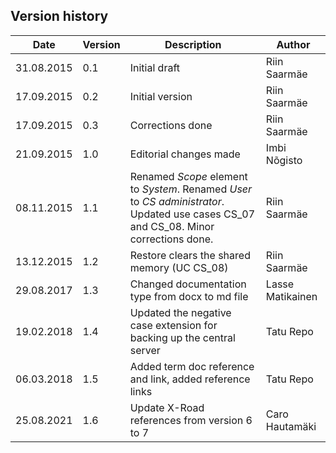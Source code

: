 ## Version history

Date       | Version | Description                                                     | Author
---------- | ------- | --------------------------------------------------------------- | --------------------
31.08.2015 |  0.1    |   Initial draft                                                                                                                           |   Riin Saarmäe
17.09.2015 |  0.2    |   Initial version                                                                                                                         |   Riin Saarmäe
17.09.2015 |  0.3    |   Corrections done                                                                                                                        |   Riin Saarmäe
21.09.2015 |  1.0    |   Editorial changes made                                                                                                                  |   Imbi Nõgisto
08.11.2015 |  1.1    |   Renamed *Scope* element to *System*. Renamed *User* to *CS administrator*. Updated use cases CS\_07 and CS\_08. Minor corrections done. |   Riin Saarmäe
13.12.2015 |  1.2    |   Restore clears the shared memory (UC CS\_08)                                                                                            |   Riin Saarmäe
29.08.2017 |  1.3    |  Changed documentation type from docx to md file | Lasse Matikainen
19.02.2018 |  1.4    |   Updated the negative case extension for backing up the central server | Tatu Repo
06.03.2018 |  1.5    |   Added term doc reference and link, added reference links | Tatu Repo
25.08.2021 |  1.6    | Update X-Road references from version 6 to 7 | Caro Hautamäki